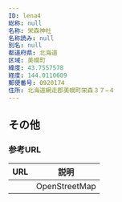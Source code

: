 ```yaml
---
ID: lena4
総称: null
名称: 栄森神社
名称読み: null
別名: null
都道府県: 北海道
区域: 美幌町
緯度: 43.7557578
経度: 144.0110609
郵便番号: 0920174
住所: 北海道網走郡美幌町栄森３７−４
---
```


## その他

### 参考URL

| URL | 説明          |
| --- | ------------- |
|     | OpenStreetMap |
